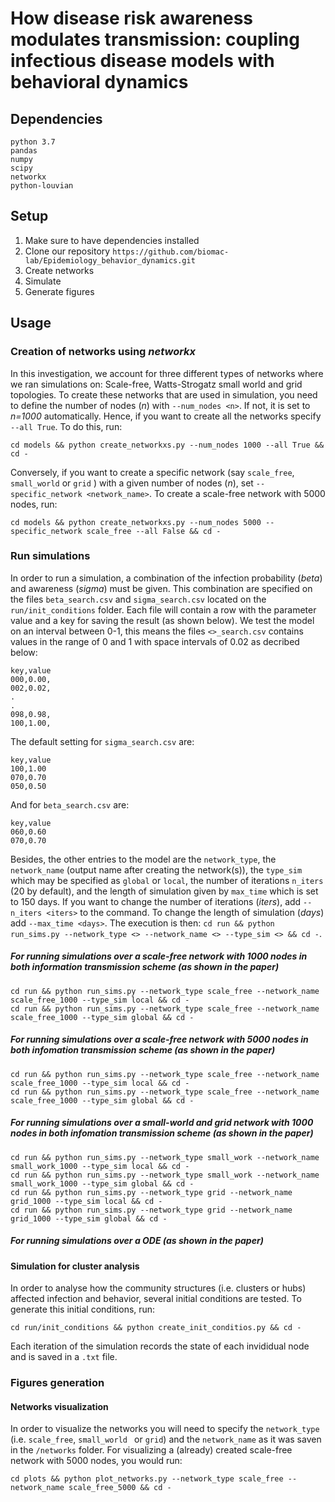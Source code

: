 # How disease risk awareness modulates transmission: coupling infectious disease models with behavioral dynamics

## Dependencies
    python 3.7
    pandas
    numpy
    scipy
    networkx
    python-louvian 

## Setup
1. Make sure to have dependencies installed
2. Clone our repository `https://github.com/biomac-lab/Epidemiology_behavior_dynamics.git`
3. Create networks
4. Simulate
5. Generate figures

## Usage

### Creation of networks using *networkx*

In this investigation, we account for three different types of networks where we ran simulations on: Scale-free, Watts-Strogatz small world and grid topologies. To create these networks that are used in simulation, you need to define the number of nodes (*n*) with `--num_nodes <n>`. If not, it is set to *n=1000* automatically. Hence, if you want to create all the networks specify `--all True`. To do this, run:

    cd models && python create_networkxs.py --num_nodes 1000 --all True && cd - 

Conversely, if you want to create a specific network (say `scale_free`, `small_world` or `grid` ) with a given number of nodes (*n*), set `--specific_network <network_name>`. To create a scale-free network with 5000 nodes, run:

    cd models && python create_networkxs.py --num_nodes 5000 --specific_network scale_free --all False && cd -

### Run simulations

In order to run a simulation, a combination of the infection probability (*beta*) and awareness (*sigma*) must be given. This combination are specified on the files `beta_search.csv` and `sigma_search.csv` located on the `run/init_conditions` folder. Each file will contain a row with the parameter value and a key for saving the result (as shown below). We test the model on an interval between 0-1, this means the files `<>_search.csv` contains values in the range of 0 and 1 with space intervals of 0.02 as decribed below:

    key,value
    000,0.00,
    002,0.02,
    .
    .
    098,0.98,
    100,1.00,

The default setting for `sigma_search.csv` are:

    key,value
    100,1.00
    070,0.70
    050,0.50

And for `beta_search.csv` are:

    key,value
    060,0.60
    070,0.70

Besides, the other entries to the model are the `network_type`, the `network_name` (output name after creating the network(s)), the `type_sim` which may be specified as `global` or `local`, the number of iterations `n_iters` (20 by default), and the length of simulation given by `max_time` which is set to 150 days. If you want to change the number of iterations (*iters*), add `--n_iters <iters>` to the command. To change the length of simulation (*days*) add `--max_time <days>`. The execution is then: `cd run && python run_sims.py --network_type <> --network_name <> --type_sim <> && cd -`.

##### For running simulations over a scale-free network with 1000 nodes in both information transmission scheme (as shown in the paper)

    cd run && python run_sims.py --network_type scale_free --network_name scale_free_1000 --type_sim local && cd -
    cd run && python run_sims.py --network_type scale_free --network_name scale_free_1000 --type_sim global && cd -

##### For running simulations over a scale-free network with 5000 nodes in both infomation transmission scheme (as shown in the paper)

    cd run && python run_sims.py --network_type scale_free --network_name scale_free_1000 --type_sim local && cd -
    cd run && python run_sims.py --network_type scale_free --network_name scale_free_1000 --type_sim global && cd -

##### For running simulations over a small-world and grid network with 1000 nodes in both infomation transmission scheme (as shown in the paper)

    cd run && python run_sims.py --network_type small_work --network_name small_work_1000 --type_sim local && cd -
    cd run && python run_sims.py --network_type small_work --network_name small_work_1000 --type_sim global && cd -
    cd run && python run_sims.py --network_type grid --network_name grid_1000 --type_sim local && cd -
    cd run && python run_sims.py --network_type grid --network_name grid_1000 --type_sim global && cd -

##### For running simulations over a ODE (as shown in the paper)

#### Simulation for cluster analysis

In order to analyse how the community structures (i.e. clusters or hubs) affected infection and behavior, several initial conditions are tested. To generate this initial conditions, run:

    cd run/init_conditions && python create_init_conditios.py && cd -

Each iteration of the simulation records the state of each invididual node and is saved in a `.txt` file.


### Figures generation

#### Networks visualization

In order to visualize the networks you will need to specify the `network_type` (i.e.  `scale_free`, `small_world ` or `grid`) and the `network_name` as it was saven in the `/networks` folder. For visualizing a (already) created scale-free network with 5000 nodes, you would run:

    cd plots && python plot_networks.py --network_type scale_free --network_name scale_free_5000 && cd -

